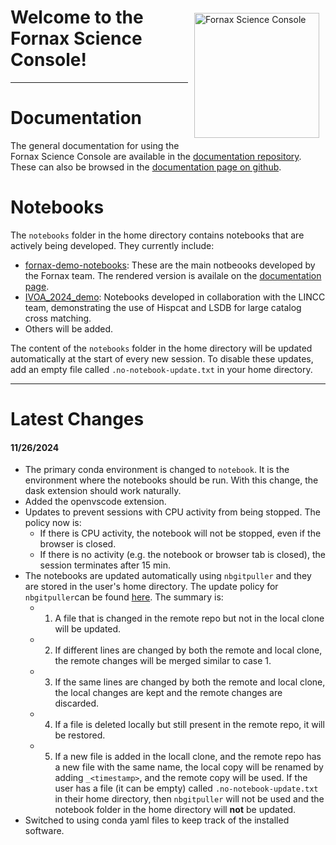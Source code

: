 #
<img src="https://nasa-fornax.github.io/fornax-demo-notebooks/_static/fornax_logo.png" alt="Fornax Science Console"
    style="float: right; width: 200px; margin: 10px;" />

# Welcome to the Fornax Science Console!
---

# Documentation
The general documentation for using the Fornax Science Console are available in the 
[documentation repository](fornax-documentation/README.md). These can also be browsed
in the [documentation page on github](https://nasa-fornax.github.io/fornax-demo-notebooks/#user-documentation).

# Notebooks
The `notebooks` folder in the home directory contains notebooks that are actively being
developed. They currently include:
- [fornax-demo-notebooks](fornax-demo-notebooks/README.md): These are the main notbeooks developed
  by the Fornax team. The rendered version is availale on the
  [documentation page](https://nasa-fornax.github.io/fornax-demo-notebooks).
- [IVOA_2024_demo](IVOA_2024_demo/README.md): Notebooks developed in collaboration with the LINCC team,
  demonstrating the use of Hispcat and LSDB for large catalog cross matching.
- Others will be added.

The content of the `notebooks` folder in the home directory will be updated automatically
at the start of every new session. To disable these updates, add an empty file called
`.no-notebook-update.txt` in your home directory.

---
# Latest Changes
#### 11/26/2024
- The primary conda environment is changed to `notebook`. It is the environment
where the notebooks should be run. With this change, the dask extension should
work naturally.
- Added the openvscode extension.
- Updates to prevent sessions with CPU activity from being stopped. The policy now is:
    - If there is CPU activity, the notebook will not be stopped, even if the browser
    is closed.
    - If there is no activity (e.g. the notebook or browser tab is closed),
    the session terminates after 15 min. 
- The notebooks are updated automatically using `nbgitpuller` and they are
stored in the user's home directory. The update policy for `nbgitpuller`can be found
[here](https://nbgitpuller.readthedocs.io/en/latest/topic/automatic-merging.html#topic-automatic-merging).
The summary is:
    - 1. A file that is changed in the remote repo but not in the local clone will be updated.
    - 2. If different lines are changed by both the remote and local clone, the remote
    changes will be merged similar to case 1.
    - 3. If the same lines are changed by both the remote and local clone, the local
    changes are kept and the remote changes are discarded.
    - 4. If a file is deleted locally but still present in the remote repo, it will be restored.
    - 5. If a new file is added in the locall clone, and the remote repo has a new file with
    the same name, the local copy will be renamed by adding `_<timestamp>`, and the remote copy
    will be used.
If the user has a file (it can be empty) called `.no-notebook-update.txt` in their home
directory, then `nbgitpuller` will not be used and the notebook folder in the home
directory will **not** be updated.
- Switched to using conda yaml files to keep track of the installed software.